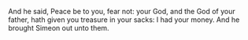 And he said, Peace be to you, fear not: your God, and the God of your father, hath given you treasure in your sacks: I had your money. And he brought Simeon out unto them.
